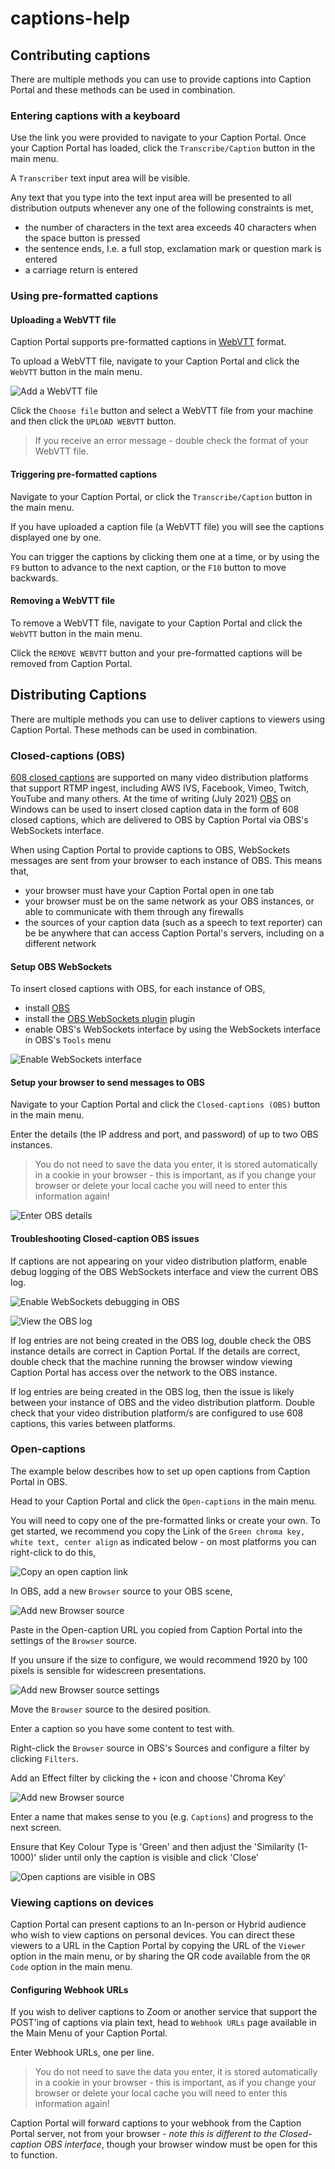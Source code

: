 # captions-help

##  Contributing captions

There are multiple methods you can use to provide captions into Caption Portal and these methods can be used in combination.


### Entering captions with a keyboard

Use the link you were provided to navigate to your Caption Portal. Once your Caption Portal has loaded, click the `Transcribe/Caption` button in the main menu.

A `Transcriber` text input area will be visible.

Any text that you type into the text input area will be presented to all distribution outputs whenever any one of the following constraints is met,

* the number of characters in the text area exceeds 40 characters when the space button is pressed
* the sentence ends, I.e. a full stop, exclamation mark or question mark is entered
* a carriage return is entered

### Using pre-formatted captions

#### Uploading a WebVTT file

Caption Portal supports pre-formatted captions in [WebVTT](https://developer.mozilla.org/en-US/docs/Web/API/WebVTT_API) format. 

To upload a WebVTT file, navigate to your Caption Portal and click the `WebVTT` button in the main menu. 

![Add a WebVTT file](https://cdn.watchusmakemagic.com/help/add_webvtt.jpg)

Click the `Choose file` button and select a WebVTT file from your machine and then click the `UPLOAD WEBVTT` button.


> If you receive an error message - double check the format of your WebVTT file.

#### Triggering pre-formatted captions

Navigate to your Caption Portal, or click the `Transcribe/Caption` button in the main menu.

If you have uploaded a caption file (a WebVTT file) you will see the captions displayed one by one.

You can trigger the captions by clicking them one at a time, or by using the `F9` button to advance to the next caption, or the `F10` button to move backwards.


#### Removing a WebVTT file

To remove a WebVTT file, navigate to your Caption Portal and click the `WebVTT` button in the main menu. 

Click the `REMOVE WEBVTT` button and your pre-formatted captions will be removed from Caption Portal.

## Distributing Captions

There are multiple methods you can use to deliver captions to viewers using Caption Portal. These methods can be used in combination.

### Closed-captions (OBS)

[608 closed captions](https://en.wikipedia.org/wiki/EIA-608) are supported on many video distribution platforms that support RTMP ingest, including AWS IVS, Facebook, Vimeo, Twitch, YouTube and many others. At the time of writing (July 2021) [OBS](https://obsproject.com/) on Windows can be used to insert closed caption data in the form of 608 closed captions, which are delivered to OBS by Caption Portal via OBS's WebSockets interface.

When using Caption Portal to provide captions to OBS, WebSockets messages are sent from your browser to each instance of OBS. This means that,

* your browser must have your Caption Portal open in one tab
* your browser must be on the same network as your OBS instances, or able to communicate with them through any firewalls
* the sources of your caption data (such as a speech to text reporter) can be be anywhere that can access Caption Portal's servers, including on a different network


#### Setup OBS WebSockets

To insert closed captions with OBS, for each instance of OBS,

* install [OBS](https://obsproject.com/) 
* install the [OBS WebSockets plugin](https://github.com/Palakis/obs-websocket) plugin
* enable OBS's WebSockets interface by using the WebSockets interface in OBS's `Tools` menu

![Enable WebSockets interface](https://cdn.watchusmakemagic.com/help/enable_websockets_interface.png)

#### Setup your browser to send messages to OBS

Navigate to your Caption Portal and click the `Closed-captions (OBS)` button in the main menu.

Enter the details (the IP address and port, and password) of up to two OBS instances.

> You do not need to save the data you enter, it is stored automatically in a cookie in your browser - this is important, as if you change your browser or delete your local cache you will need to enter this information again!

![Enter OBS details](https://cdn.watchusmakemagic.com/help/enable_websockets_obs_in_caption_portal.png)

#### Troubleshooting Closed-caption OBS issues

If captions are not appearing on your video distribution platform, enable debug logging of the OBS WebSockets interface and view the current OBS log.

![Enable WebSockets debugging in OBS](https://cdn.watchusmakemagic.com/help/enable_websockets_interface_debugging.png)

![View the OBS log](https://cdn.watchusmakemagic.com/help/view_obs_log.png)

If log entries are not being created in the OBS log, double check the OBS instance details are correct in Caption Portal. If the details are correct, double check that the machine running the browser window viewing Caption Portal has access over the network to the OBS instance.

If log entries are being created in the OBS log, then the issue is likely between your instance of OBS and the video distribution platform. Double check that your video distribution platform/s are configured to use 608 captions, this varies between platforms.

### Open-captions

The example below describes how to set up open captions from Caption Portal in OBS. 

Head to your Caption Portal and click the `Open-captions` in the main menu.

You will need to copy one of the pre-formatted links or create your own. To get started, we recommend you copy the Link of the `Green chroma key, white text, center align` as indicated below - on most platforms you can right-click to do this,

![Copy an open caption link](https://cdn.watchusmakemagic.com/help/copy_open_caption_link.png)

In OBS, add a new `Browser` source to your OBS scene,

![Add new Browser source](https://cdn.watchusmakemagic.com/help/add_new_browser_source.png)

Paste in the Open-caption URL you copied from Caption Portal into the settings of the `Browser` source.

If you unsure if the size to configure, we would recommend 1920 by 100 pixels is sensible for widescreen presentations.

![Add new Browser source settings](https://cdn.watchusmakemagic.com/help/add_browser_source_settings.png)

Move the `Browser` source to the desired position.

Enter a caption so you have some content to test with.

Right-click the `Browser` source in OBS's Sources and configure a filter by clicking `Filters`.

Add an Effect filter by clicking the `+` icon and choose 'Chroma Key'

![Add new Browser source](https://cdn.watchusmakemagic.com/help/add_chroma_key.png)

Enter a name that makes sense to you (e.g. `Captions`) and progress to the next screen.

Ensure that Key Colour Type is 'Green' and then adjust the 'Similarity (1-1000)' slider until only the caption is visible and click 'Close'

![Open captions are visible in OBS](https://cdn.watchusmakemagic.com/help/open_caption_visible_in_obs.png)

### Viewing captions on devices

Caption Portal can present captions to an In-person or Hybrid audience who wish to view captions on personal devices. You can direct these viewers to a URL in the Caption Portal by copying the URL of the `Viewer` option in the main menu, or by sharing the QR code available from the `QR Code` option in the main menu.

#### Configuring Webhook URLs

If you wish to deliver captions to Zoom or another service that support the POST'ing of captions via plain text, head to `Webhook URLs` page available in the Main Menu of your Caption Portal.

Enter Webhook URLs, one per line.

> You do not need to save the data you enter, it is stored automatically in a cookie in your browser - this is important, as if you change your browser or delete your local cache you will need to enter this information again!

Caption Portal will forward captions to your webhook from the Caption Portal server, not from your browser - *note this is different to the Closed-caption OBS interface*, though your browser window must be open for this to function.


